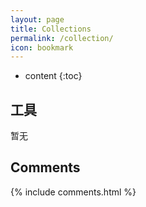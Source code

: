 ```yaml
---
layout: page
title: Collections
permalink: /collection/
icon: bookmark
---
```


* content
{:toc}

## 工具

暂无

## Comments

{% include comments.html %}
